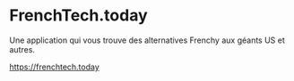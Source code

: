 # FrenchTech.today

Une application qui vous trouve des alternatives Frenchy aux géants US et autres.

https://frenchtech.today
